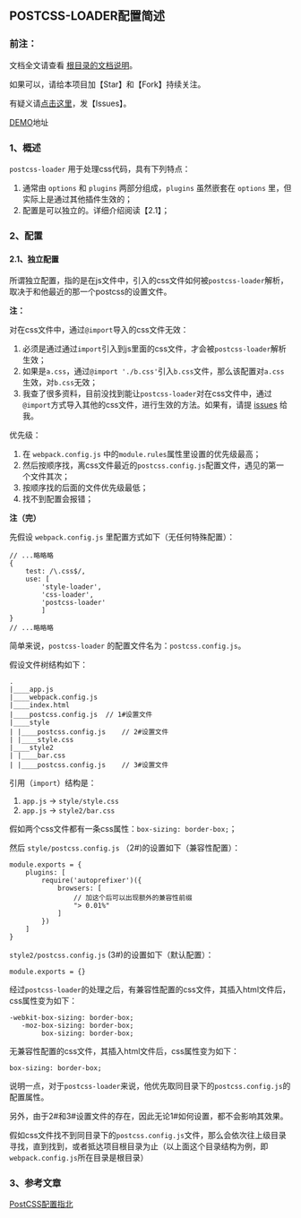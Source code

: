 <h2>POSTCSS-LOADER配置简述</h2>

<h3>前注：</h3>

文档全文请查看 [根目录的文档说明](https://github.com/qq20004604/webpack-study)。

如果可以，请给本项目加【Star】和【Fork】持续关注。

有疑义请[点击这里](https://github.com/qq20004604/webpack-study/issues)，发【Issues】。

[DEMO](https://github.com/qq20004604/webpack-study/tree/master/5%E3%80%81Loader/postcss_loader)地址

<h3>1、概述</h3>

``postcss-loader`` 用于处理css代码，具有下列特点：

1. 通常由 ``options`` 和 ``plugins`` 两部分组成，``plugins`` 虽然嵌套在 ``options`` 里，但实际上是通过其他插件生效的；
2. 配置是可以独立的。详细介绍阅读【2.1】；

<h3>2、配置</h3>

<h4>2.1、独立配置</h4>

所谓独立配置，指的是在js文件中，引入的css文件如何被``postcss-loader``解析，取决于和他最近的那一个postcss的设置文件。

<b>注：</b>

对在css文件中，通过``@import``导入的css文件无效：

1. 必须是通过通过``import``引入到js里面的css文件，才会被``postcss-loader``解析生效；
2. 如果是``a.css``，通过``@import './b.css'``引入``b.css``文件，那么该配置对``a.css``生效，对``b.css``无效；
3. 我查了很多资料，目前没找到能让``postcss-loader``对在css文件中，通过``@import``方式导入其他的css文件，进行生效的方法。如果有，请提 [issues](https://github.com/qq20004604/webpack-study/issues) 给我。

优先级：

1. 在 ``webpack.config.js`` 中的``module.rules``属性里设置的优先级最高；
2. 然后按顺序找，离css文件最近的``postcss.config.js``配置文件，遇见的第一个文件其次；
3. 按顺序找的后面的文件优先级最低；
4. 找不到配置会报错；

<b>注（完）</b>

先假设 ``webpack.config.js`` 里配置方式如下（无任何特殊配置）：

```
// ...略略略
{
	test: /\.css$/,
	use: [
	    'style-loader',
	    'css-loader',
	    'postcss-loader'
	    ]
}   
// ...略略略              
```

简单来说，``postcss-loader`` 的配置文件名为：``postcss.config.js``。

假设文件树结构如下：

```
.
|____app.js
|____webpack.config.js
|____index.html
|____postcss.config.js	// 1#设置文件
|____style
| |____postcss.config.js	// 2#设置文件
| |____style.css
|____style2
| |____bar.css
| |____postcss.config.js	// 3#设置文件
```

引用（``import``）结构是：

1. ``app.js`` -> ``style/style.css``
2. ``app.js`` -> ``style2/bar.css``

假如两个css文件都有一条css属性：``box-sizing: border-box;``；

然后 ``style/postcss.config.js`` （2#)的设置如下（兼容性配置）：

```
module.exports = {
    plugins: [
        require('autoprefixer')({
            browsers: [
                // 加这个后可以出现额外的兼容性前缀
                "> 0.01%"
            ]
        })
    ]
}
```

``style2/postcss.config.js`` (3#)的设置如下（默认配置）：

```
module.exports = {}
```

经过``postcss-loader``的处理之后，有兼容性配置的css文件，其插入html文件后，css属性变为如下：

```
-webkit-box-sizing: border-box;
   -moz-box-sizing: border-box;
        box-sizing: border-box;
```

无兼容性配置的css文件，其插入html文件后，css属性变为如下：

```
box-sizing: border-box;
```

说明一点，对于``postcss-loader``来说，他优先取同目录下的``postcss.config.js``的配置属性。

另外，由于2#和3#设置文件的存在，因此无论1#如何设置，都不会影响其效果。

假如css文件找不到同目录下的``postcss.config.js``文件，那么会依次往上级目录寻找，直到找到，或者抵达项目根目录为止（以上面这个目录结构为例，即``webpack.config.js``所在目录是根目录）


<h3>3、参考文章</h3>

[PostCSS配置指北](https://github.com/ecmadao/Coding-Guide/blob/master/Notes/CSS/PostCSS%E9%85%8D%E7%BD%AE%E6%8C%87%E5%8C%97.md)

